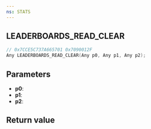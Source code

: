 ```yaml
---
ns: STATS
---
```

## LEADERBOARDS_READ_CLEAR

```c
// 0x7CCE5C737A665701 0x7090012F
Any LEADERBOARDS_READ_CLEAR(Any p0, Any p1, Any p2);
```


## Parameters
* **p0**: 
* **p1**: 
* **p2**: 

## Return value
